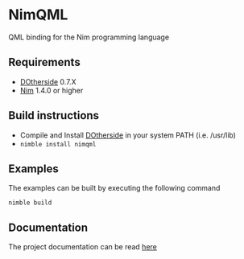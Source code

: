 # NimQML

QML binding for the Nim programming language

## Requirements
* [DOtherside](https://github.com/filcuc/DOtherSide) 0.7.X
* [Nim](http://nim-lang.org/) 1.4.0 or higher

## Build instructions
* Compile and Install [DOtherside](https://github.com/filcuc/DOtherSide) in your system PATH (i.e. /usr/lib)
* ```nimble install nimqml```

## Examples
The examples can be built by executing the following command
```
nimble build
```

## Documentation
The project documentation can be read [here](http://filcuc.github.io/nimqml/)
